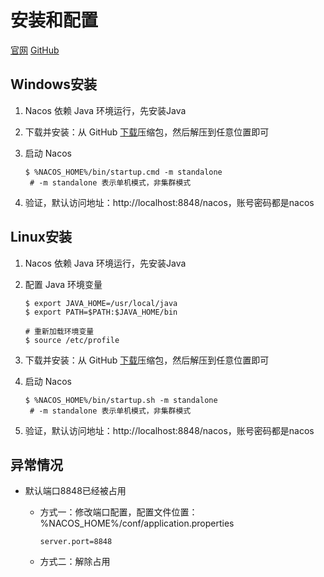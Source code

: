 # 安装和配置

[官网](https://nacos.io/zh-cn/index.html) [GitHub](https://github.com/alibaba/nacos)

## Windows安装

1. Nacos 依赖 Java 环境运行，先安装Java
2. 下载并安装：从 GitHub [下载](https://github.com/alibaba/nacos/releases)压缩包，然后解压到任意位置即可

2. 启动 Nacos

   ```shell
   $ %NACOS_HOME%/bin/startup.cmd -m standalone
   	# -m standalone 表示单机模式，非集群模式
   ```

3. 验证，默认访问地址：http://localhost:8848/nacos，账号密码都是nacos

## Linux安装

1. Nacos 依赖 Java 环境运行，先安装Java

2. 配置 Java 环境变量

   ```shell
   $ export JAVA_HOME=/usr/local/java
   $ export PATH=$PATH:$JAVA_HOME/bin
   
   # 重新加载环境变量
   $ source /etc/profile
   ```

3. 下载并安装：从 GitHub [下载](https://github.com/alibaba/nacos/releases)压缩包，然后解压到任意位置即可

4. 启动 Nacos

   ```shell
   $ %NACOS_HOME%/bin/startup.sh -m standalone
   	# -m standalone 表示单机模式，非集群模式
   ```

5. 验证，默认访问地址：http://localhost:8848/nacos，账号密码都是nacos

## 异常情况

- 默认端口8848已经被占用

  - 方式一：修改端口配置，配置文件位置：%NACOS_HOME%/conf/application.properties

    ```properties
    server.port=8848
    ```

  - 方式二：解除占用